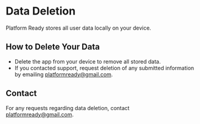 # Data Deletion

Platform Ready stores all user data locally on your device.

## How to Delete Your Data
- Delete the app from your device to remove all stored data.
- If you contacted support, request deletion of any submitted information by emailing platformready@gmail.com.

## Contact
For any requests regarding data deletion, contact platformready@gmail.com.
